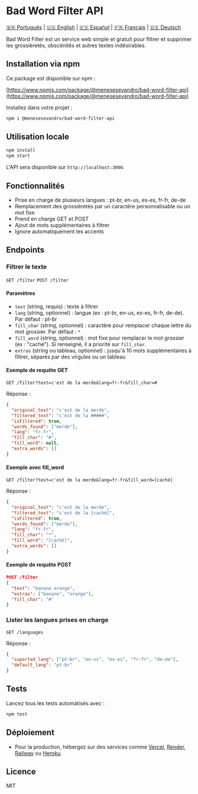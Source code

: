 # Bad Word Filter API

[🇧🇷 Português](README.md) | [🇺🇸 English](README.en.md) | [🇪🇸 Español](README.es.md) | [🇫🇷 Français](README.fr.md) | [🇩🇪 Deutsch](README.de.md)

Bad Word Filter est un service web simple et gratuit pour filtrer et supprimer les grossièretés, obscénités et autres textes indésirables.

## Installation via npm

Ce package est disponible sur npm :

[https://www.npmjs.com/package/@menesesevandro/bad-word-filter-api](https://www.npmjs.com/package/@menesesevandro/bad-word-filter-api)

Installez dans votre projet :
```bash
npm i @menesesevandro/bad-word-filter-api
```

## Utilisation locale

```bash
npm install
npm start
```
L'API sera disponible sur `http://localhost:3000`.

## Fonctionnalités
- Prise en charge de plusieurs langues : pt-br, en-us, es-es, fr-fr, de-de
- Remplacement des grossièretés par un caractère personnalisable ou un mot fixe
- Prend en charge GET et POST
- Ajout de mots supplémentaires à filtrer
- Ignore automatiquement les accents

## Endpoints

### Filtrer le texte
`GET /filter`
`POST /filter`

#### Paramètres
- `text` (string, requis) : texte à filtrer
- `lang` (string, optionnel) : langue (ex : pt-br, en-us, es-es, fr-fr, de-de). Par défaut : pt-br
- `fill_char` (string, optionnel) : caractère pour remplacer chaque lettre du mot grossier. Par défaut : `*`
- `fill_word` (string, optionnel) : mot fixe pour remplacer le mot grossier (ex : "caché"). Si renseigné, il a priorité sur `fill_char`.
- `extras` (string ou tableau, optionnel) : jusqu'à 10 mots supplémentaires à filtrer, séparés par des virgules ou un tableau

#### Exemple de requête GET
```
GET /filter?text=c'est de la merde&lang=fr-fr&fill_char=#
```
Réponse :
```json
{
  "original_text": "c'est de la merde",
  "filtered_text": "c'est de la #####",
  "isFiltered": true,
  "words_found": ["merde"],
  "lang": "fr-fr",
  "fill_char": "#",
  "fill_word": null,
  "extra_words": []
}
```

#### Exemple avec fill_word
```
GET /filter?text=c'est de la merde&lang=fr-fr&fill_word=[caché]
```
Réponse :
```json
{
  "original_text": "c'est de la merde",
  "filtered_text": "c'est de la [caché]",
  "isFiltered": true,
  "words_found": ["merde"],
  "lang": "fr-fr",
  "fill_char": "*",
  "fill_word": "[caché]",
  "extra_words": []
}
```

#### Exemple de requête POST
```json
POST /filter
{
  "text": "banane orange",
  "extras": ["banane", "orange"],
  "fill_char": "#"
}
```

### Lister les langues prises en charge
`GET /languages`

Réponse :
```json
{
  "suported_lang": ["pt-br", "en-us", "es-es", "fr-fr", "de-de"],
  "default_lang": "pt-br"
}
```

## Tests
Lancez tous les tests automatisés avec :
```bash
npm test
```

## Déploiement
- Pour la production, hébergez sur des services comme [Vercel](https://vercel.com/), [Render](https://render.com/), [Railway](https://railway.app/) ou [Heroku](https://heroku.com/).

## Licence
MIT
